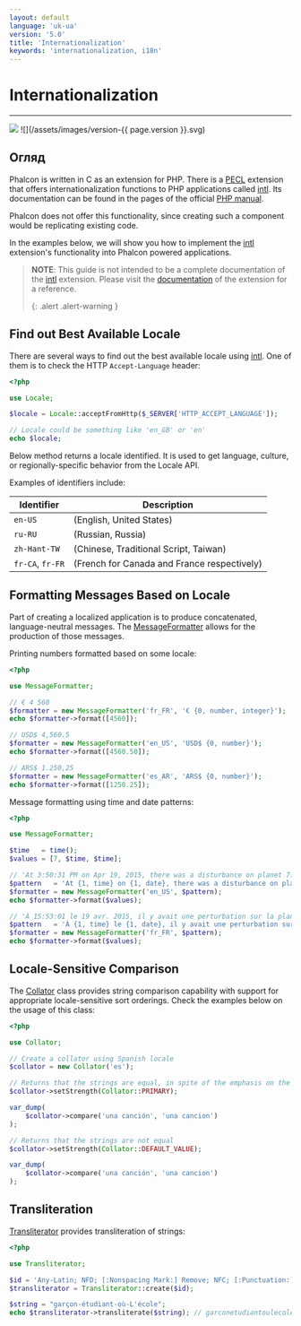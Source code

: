 ```yaml
---
layout: default
language: 'uk-ua'
version: '5.0'
title: 'Internationalization'
keywords: 'internationalization, i18n'
---
```


# Internationalization
- - -
![](/assets/images/document-status-stable-success.svg) ![](/assets/images/version-{{ page.version }}.svg)

## Огляд
Phalcon is written in C as an extension for PHP. There is a [PECL][intl] extension that offers internationalization functions to PHP applications called [intl][intl]. Its documentation can be found in the pages of the official [PHP manual][intl-manual].

Phalcon does not offer this functionality, since creating such a component would be replicating existing code.

In the examples below, we will show you how to implement the [intl][intl] extension's functionality into Phalcon powered applications.

> **NOTE**: This guide is not intended to be a complete documentation of the [intl][intl] extension. Please visit the [documentation][intl-book] of the extension for a reference. 
> 
> {: .alert .alert-warning }

## Find out Best Available Locale
There are several ways to find out the best available locale using [intl][intl]. One of them is to check the HTTP `Accept-Language` header:

```php
<?php

use Locale;

$locale = Locale::acceptFromHttp($_SERVER['HTTP_ACCEPT_LANGUAGE']);

// Locale could be something like 'en_GB' or 'en'
echo $locale;
```

Below method returns a locale identified. It is used to get language, culture, or regionally-specific behavior from the Locale API.

Examples of identifiers include:

| Identifier       | Description                                 |
| ---------------- | ------------------------------------------- |
| `en-US`          | (English, United States)                    |
| `ru-RU`          | (Russian, Russia)                           |
| `zh-Hant-TW`     | (Chinese, Traditional Script, Taiwan)       |
| `fr-CA`, `fr-FR` | (French for Canada and France respectively) |

## Formatting Messages Based on Locale
Part of creating a localized application is to produce concatenated, language-neutral messages. The [MessageFormatter][messageformatter] allows for the production of those messages.

Printing numbers formatted based on some locale:

```php
<?php

use MessageFormatter;

// € 4 560
$formatter = new MessageFormatter('fr_FR', '€ {0, number, integer}');
echo $formatter->format([4560]);

// USD$ 4,560.5
$formatter = new MessageFormatter('en_US', 'USD$ {0, number}');
echo $formatter->format([4560.50]);

// ARS$ 1.250,25
$formatter = new MessageFormatter('es_AR', 'ARS$ {0, number}');
echo $formatter->format([1250.25]);
```

Message formatting using time and date patterns:

```php
<?php

use MessageFormatter;

$time   = time();
$values = [7, $time, $time];

// 'At 3:50:31 PM on Apr 19, 2015, there was a disturbance on planet 7.'
$pattern   = 'At {1, time} on {1, date}, there was a disturbance on planet {0, number}.';
$formatter = new MessageFormatter('en_US', $pattern);
echo $formatter->format($values);

// 'À 15:53:01 le 19 avr. 2015, il y avait une perturbation sur la planète 7.'
$pattern   = 'À {1, time} le {1, date}, il y avait une perturbation sur la planète {0, number}.';
$formatter = new MessageFormatter('fr_FR', $pattern);
echo $formatter->format($values);
```

## Locale-Sensitive Comparison
The [Collator][collator] class provides string comparison capability with support for appropriate locale-sensitive sort orderings. Check the examples below on the usage of this class:

```php
<?php

use Collator;

// Create a collator using Spanish locale
$collator = new Collator('es');

// Returns that the strings are equal, in spite of the emphasis on the 'o'
$collator->setStrength(Collator::PRIMARY);

var_dump(
    $collator->compare('una canción', 'una cancion')
);

// Returns that the strings are not equal
$collator->setStrength(Collator::DEFAULT_VALUE);

var_dump(
    $collator->compare('una canción', 'una cancion')
);
```

## Transliteration
[Transliterator][transliterator] provides transliteration of strings:

```php
<?php

use Transliterator;

$id = 'Any-Latin; NFD; [:Nonspacing Mark:] Remove; NFC; [:Punctuation:] Remove; Lower();';
$transliterator = Transliterator::create($id);

$string = "garçon-étudiant-où-L'école";
echo $transliterator->transliterate($string); // garconetudiantoulecole
```

[intl]: https://pecl.php.net/package/intl

[intl]: https://pecl.php.net/package/intl
[intl-manual]: https://www.php.net/manual/en/intro.intl.php
[intl-book]: https://www.php.net/manual/en/book.intl.php
[messageformatter]: https://www.php.net/manual/en/class.messageformatter.php
[collator]: https://www.php.net/manual/en/class.collator.php
[transliterator]: https://www.php.net/manual/en/class.transliterator.php
